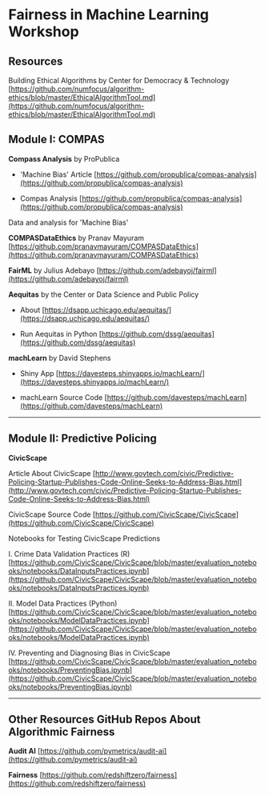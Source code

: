 # Fairness in Machine Learning Workshop

## Resources

Building Ethical Algorithms by Center for Democracy & Technology
[https://github.com/numfocus/algorithm-ethics/blob/master/EthicalAlgorithmTool.md](https://github.com/numfocus/algorithm-ethics/blob/master/EthicalAlgorithmTool.md)

## Module I: COMPAS

**Compass Analysis** by ProPublica

* 'Machine Bias' Article [https://github.com/propublica/compas-analysis](https://github.com/propublica/compas-analysis)

* Compas Analysis [https://github.com/propublica/compas-analysis](https://github.com/propublica/compas-analysis)

Data and analysis for 'Machine Bias'

**COMPASDataEthics** by Pranav Mayuram
[https://github.com/pranavmayuram/COMPASDataEthics](https://github.com/pranavmayuram/COMPASDataEthics)

**FairML** by Julius Adebayo
[https://github.com/adebayoj/fairml](https://github.com/adebayoj/fairml)

**Aequitas** by the Center or Data Science and Public Policy

* About [https://dsapp.uchicago.edu/aequitas/](https://dsapp.uchicago.edu/aequitas/)

* Run Aequitas in Python [https://github.com/dssg/aequitas](https://github.com/dssg/aequitas)

**machLearn** by David Stephens

* Shiny App [https://davesteps.shinyapps.io/machLearn/](https://davesteps.shinyapps.io/machLearn/)

* machLearn Source Code [https://github.com/davesteps/machLearn](https://github.com/davesteps/machLearn)

---

## Module II: Predictive Policing

**CivicScape**

Article About CivicScape
[http://www.govtech.com/civic/Predictive-Policing-Startup-Publishes-Code-Online-Seeks-to-Address-Bias.html](http://www.govtech.com/civic/Predictive-Policing-Startup-Publishes-Code-Online-Seeks-to-Address-Bias.html)

CivicScape Source Code
[https://github.com/CivicScape/CivicScape](https://github.com/CivicScape/CivicScape)

Notebooks for Testing CivicScape Predictions

I. Crime Data Validation Practices (R)
[https://github.com/CivicScape/CivicScape/blob/master/evaluation_notebooks/notebooks/DataInputsPractices.ipynb](https://github.com/CivicScape/CivicScape/blob/master/evaluation_notebooks/notebooks/DataInputsPractices.ipynb)

II. Model Data Practices (Python)
[https://github.com/CivicScape/CivicScape/blob/master/evaluation_notebooks/notebooks/ModelDataPractices.ipynb](https://github.com/CivicScape/CivicScape/blob/master/evaluation_notebooks/notebooks/ModelDataPractices.ipynb)

IV. Preventing and Diagnosing Bias in CivicScape
[https://github.com/CivicScape/CivicScape/blob/master/evaluation_notebooks/notebooks/PreventingBias.ipynb](https://github.com/CivicScape/CivicScape/blob/master/evaluation_notebooks/notebooks/PreventingBias.ipynb)

---

## Other Resources GitHub Repos About Algorithmic Fairness

**Audit AI**
[https://github.com/pymetrics/audit-ai](https://github.com/pymetrics/audit-ai)

**Fairness**
[https://github.com/redshiftzero/fairness](https://github.com/redshiftzero/fairness)






